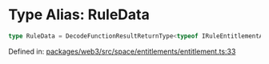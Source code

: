# Type Alias: RuleData

```ts
type RuleData = DecodeFunctionResultReturnType<typeof IRuleEntitlementAbi, "getRuleData">;
```

Defined in: [packages/web3/src/space/entitlements/entitlement.ts:33](https://github.com/towns-protocol/towns/blob/0db1fd0ac7258e8db8cedfb6183e8eade8284fa1/packages/web3/src/space/entitlements/entitlement.ts#L33)
